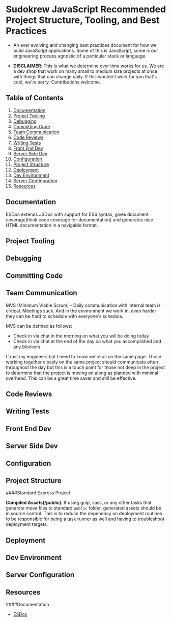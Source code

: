 # Sudokrew JavaScript Recommended Project Structure, Tooling, and Best Practices

* An ever evolving and changing best practices document for how we build JavaScript applications. Some of this is JavaScript, some is our engineering process agnostic of a particular stack or language.

* __DISCLAIMER__: This is what we determine over time works for us. We are a dev shop that work on many small to medium size projects at once with things that can change daily. If this wouldn't work for you that's cool, we're sorry. Contributions welcome.

## Table of Contents
1. [Documentation](#documentation)
2. [Project Tooling](#project-tooling)
3. [Debugging](#debugging)
4. [Committing Code](#committing-code)
5. [Team Communication](#team-communication)
6. [Code Reviews](#code-reviews)
7. [Writing Tests](#writing-tests)
8. [Front End Dev](#front-end-dev)
9. [Server Side Dev](#server-side-dev)
10. [Configuration](#configuration)
11. [Project Structure](#project-structure)
12. [Deployment](#deployment)
13. [Dev Environment](#dev-environment)
14. [Server Configuration](#server-configuration)
15. [Resources](#resources)

## Documentation

ESDoc extends JSDoc with support for ES6 syntax, gives document coverage(think code coverage for documentation) and generates nice HTML documentation in a navigable format. 

## Project Tooling

## Debugging

## Committing Code

## Team Communication

MVS (Minimum Viable Scrum) - Daily communication with internal team is critical. Meetings suck. And in the environment we work in, even harder they can be hard to schedule with everyone's schedule. 

MVS can be defined as follows:
- Check in via chat in the morning on what you will be doing today
- Check in via chat at the end of the day on what you accomplished and any blockers.

I trust my engineers but I need to know we're all on the same page. Those working together closely on the same project should communicate often throughout the day but this is a touch point for those not deep in the project to determine that the project is moving on along as planned with minimal overhead. This can be a great time saver and still be effective.

## Code Reviews

## Writing Tests

## Front End Dev

## Server Side Dev

## Configuration

## Project Structure

####Standard Express Project

__Compiled Assets(/public)__: If using gulp, sass, or any other tasks that generate move files to standard `public` folder, generated assets should be in source control. This is to reduce the depenency on deployment routines to be responsible for being a task runner as well and having to troubleshoot deployment targets.

## Deployment

## Dev Environment

## Server Configuration

## Resources

####Documentation
+ [ESDoc](https://esdoc.org/)
